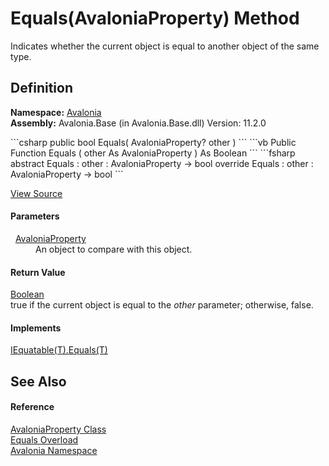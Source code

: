 # Equals(AvaloniaProperty) Method


Indicates whether the current object is equal to another object of the same type.



## Definition
**Namespace:** <a href="N_Avalonia">Avalonia</a>  
**Assembly:** Avalonia.Base (in Avalonia.Base.dll) Version: 11.2.0

<Tabs groupId="api-code-preview">
<TabItem value="csharp" label="C#">
```csharp
public bool Equals(
	AvaloniaProperty? other
)
```
</TabItem>
<TabItem value="vb" label="VB">
```vb
Public Function Equals ( 
	other As AvaloniaProperty
) As Boolean
```
</TabItem>
<TabItem value="fsharp" label="F#">
```fsharp
abstract Equals : 
        other : AvaloniaProperty -> bool 
override Equals : 
        other : AvaloniaProperty -> bool 
```
</TabItem>
</Tabs>



<a href="https://github.com/AvaloniaUI/Avalonia/tree/master/src/Avalonia.Base/AvaloniaProperty.cs#L462" title="View the source code">View Source</a>



#### Parameters
<dl><dt>  <a href="T_Avalonia_AvaloniaProperty">AvaloniaProperty</a></dt><dd>An object to compare with this object.</dd></dl>

#### Return Value
<a href="https://learn.microsoft.com/dotnet/api/system.boolean" target="_blank" rel="noopener noreferrer">Boolean</a>  
true if the current object is equal to the *other* parameter; otherwise, false.

#### Implements
<a href="https://learn.microsoft.com/dotnet/api/system.iequatable-1.equals" target="_blank" rel="noopener noreferrer">IEquatable(T).Equals(T)</a>  


## See Also


#### Reference
<a href="T_Avalonia_AvaloniaProperty">AvaloniaProperty Class</a>  
<a href="Overload_Avalonia_AvaloniaProperty_Equals">Equals Overload</a>  
<a href="N_Avalonia">Avalonia Namespace</a>  
